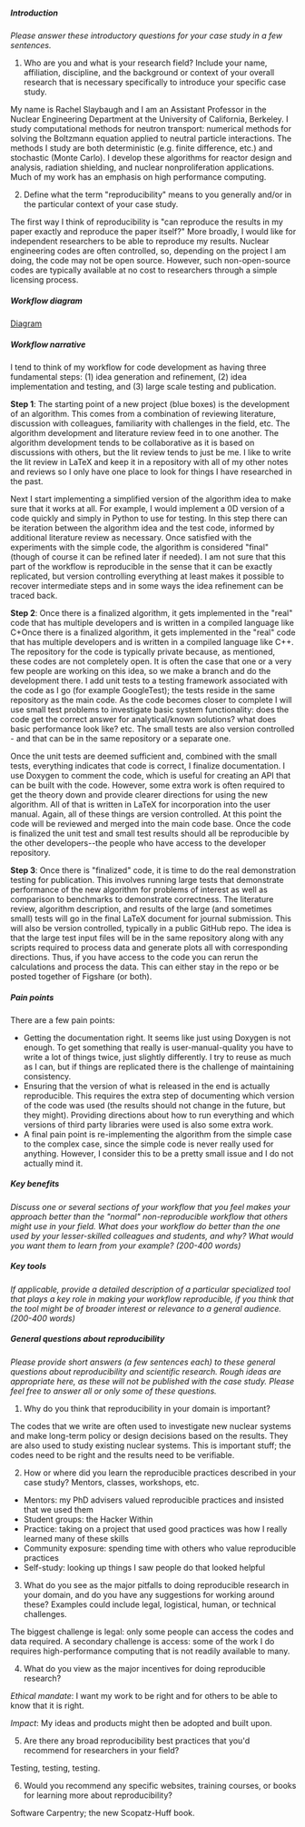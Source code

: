 ##### Introduction
*Please answer these introductory questions for your case study in a few sentences.*

1) Who are you and what is your research field? Include your name, affiliation, discipline, and the background or context of your overall research that is necessary specifically to introduce your specific case study.

My name is Rachel Slaybaugh and I am an Assistant Professor in the Nuclear Engineering Department at the University of California, Berkeley.
I study computational methods for neutron transport: numerical methods for solving the Boltzmann equation applied to neutral particle interactions. 
The methods I study are both deterministic (e.g. finite difference, etc.) and stochastic (Monte Carlo).
I develop these algorithms for reactor design and analysis, radiation shielding, and nuclear nonproliferation applications. 
Much of my work has an emphasis on high performance computing. 


2) Define what the term "reproducibility" means to you generally and/or in the particular context of your case study.

The first way I think of reproducibility is "can reproduce the results in my paper exactly and reproduce the paper itself?" 
More broadly, I would like for independent researchers to be able to reproduce my results. 
Nuclear engineering codes are often controlled, so, depending on the project I am doing, the code may not be open source. 
However, such non-open-source codes are typically available at no cost to researchers through a simple licensing process. 

##### Workflow diagram

[Diagram](slaybaugh.pdf)


##### Workflow narrative

I tend to think of my workflow for code development as having three fundamental steps:
  (1) idea generation and refinement,
  (2) idea implementation and testing, and
  (3) large scale testing and publication.

**Step 1**:
The starting point of a new project (blue boxes) is the development of an algorithm.
This comes from a combination of reviewing literature, discussion with colleagues, familiarity with challenges in the field, etc.
The algorithm development and literature review feed in to one another.
The algorithm development tends to be collaborative as it is based on discussions with others, but the lit review tends to just be me.
I like to write the lit review in LaTeX and keep it in a repository with all of my other notes and reviews so I only have one place to look for things I have researched in the past.

Next I start implementing a simplified version of the algorithm idea to make sure that it works at all. 
For example, I would implement a 0D version of a code quickly and simply in Python to use for testing.
In this step there can be iteration between the algorithm idea and the test code, informed by additional literature review as necessary. 
Once satisfied with the experiments with the simple code, the algorithm is considered "final" (though of course it can be refined later if needed).
I am not sure that this part of the workflow is reproducible in the sense that it can be exactly replicated, but version controlling everything at least makes it possible to recover intermediate steps and in some ways the idea refinement can be traced back. 

**Step 2**:
Once there is a finalized algorithm, it gets implemented in the "real" code that has multiple developers and is written in a compiled language like C+Once there is a finalized algorithm, it gets implemented in the "real" code that has multiple developers and is written in a compiled language like C++. 
The repository for the code is typically private because, as mentioned, these codes are not completely open.
It is often the case that one or a very few people are working on this idea, so we make a branch and do the development there.
I add unit tests to a testing framework associated with the code as I go (for example GoogleTest); the tests reside in the same repository as the main code. 
As the code becomes closer to complete I will use small test problems to investigate basic system functionality: does the code get the correct answer for analytical/known solutions? what does basic performance look like? etc. 
The small tests are also version controlled - and that can be in the same repository or a separate one.

Once the unit tests are deemed sufficient and, combined with the small tests, everything indicates that code is correct, I finalize documentation. 
I use Doxygen to comment the code, which is useful for creating an API that can be built with the code.
However, some extra work is often required to get the theory down and provide clearer directions for using the new algorithm.
All of that is written in LaTeX for incorporation into the user manual. 
Again, all of these things are version controlled. 
At this point the code will be reviewed and merged into the main code base.
Once the code is finalized the unit test and small test results should all be reproducible by the other developers--the people who have access to the developer repository.

**Step 3**:
Once there is "finalized" code, it is time to do the real demonstration testing for publication.
This involves running large tests that demonstrate performance of the new algorithm for problems of interest as well as comparison to benchmarks to demonstrate correctness. 
The literature review, algorithm description, and results of the large (and sometimes small) tests will go in the final LaTeX document for journal submission.
This will also be version controlled, typically in a public GitHub repo.
The idea is that the large test input files will be in the same repository along with any scripts required to process data and generate plots all with corresponding directions. 
Thus, if you have access to the code you can rerun the calculations and process the data. 
This can either stay in the repo or be posted together of Figshare (or both).

##### Pain points
There are a few pain points: 
- Getting the documentation right. 
It seems like just using Doxygen is not enough.
To get something that really is user-manual-quality you have to write a lot of things twice, just slightly differently.
I try to reuse as much as I can, but if things are replicated there is the challenge of maintaining consistency.
- Ensuring that the version of what is released in the end is actually reproducible.
This requires the extra step of documenting which version of the code was used (the results should not change in the future, but they might).
Providing directions about how to run everything and which versions of third party libraries were used is also some extra work. 
- A final pain point is re-implementing the algorithm from the simple case to the complex case, since the simple code is never really used for anything.
However, I consider this to be a pretty small issue and I do not actually mind it.

##### Key benefits


*Discuss one or several sections of your workflow that you feel makes your approach better than the "normal" non-reproducible workflow that others might use in your field. What does your workflow do better than the one used by your lesser-skilled colleagues and students, and why? What would you want them to learn from your example? (200-400 words)*

##### Key tools
*If applicable, provide a detailed description of a particular specialized tool that plays a key role in making your workflow reproducible, if you think that the tool might be of broader interest or relevance to a general audience. (200-400 words)*

##### General questions about reproducibility

*Please provide short answers (a few sentences each) to these general questions about reproducibility and scientific research. Rough ideas are appropriate here, as these will not be published with the case study. Please feel free to answer all or only some of these questions.*

1) Why do you think that reproducibility in your domain is important?

The codes that we write are often used to investigate new nuclear systems and make long-term policy or design decisions based on the results. 
They are also used to study existing nuclear systems. 
This is important stuff; the codes need to be right and the results need to be verifiable. 

2) How or where did you learn the reproducible practices described in your case study? Mentors, classes, workshops, etc.

- Mentors: my PhD advisers valued reproducible practices and insisted that we used them
- Student groups: the Hacker Within
- Practice: taking on a project that used good practices was how I really learned many of these skills
- Community exposure: spending time with others who value reproducible practices 
- Self-study: looking up things I saw people do that looked helpful

3) What do you see as the major pitfalls to doing reproducible research in your domain, and do you have any suggestions for working around these? Examples could include legal, logistical, human, or technical challenges.

The biggest challenge is legal: only some people can access the codes and data required. 
A secondary challenge is access: some of the work I do requires high-performance computing that is not readily available to many.

4) What do you view as the major incentives for doing reproducible research?

*Ethical mandate*: I want my work to be right and for others to be able to know that it is right. 

*Impact*: My ideas and products might then be adopted and built upon. 

5) Are there any broad reproducibility best practices that you'd recommend for researchers in your field?

Testing, testing, testing. 

6) Would you recommend any specific websites, training courses, or books for learning more about reproducibility?

Software Carpentry; the new Scopatz-Huff book.
